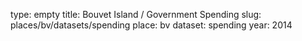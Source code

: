 type: empty
title: Bouvet Island / Government Spending
slug: places/bv/datasets/spending
place: bv
dataset: spending
year: 2014
